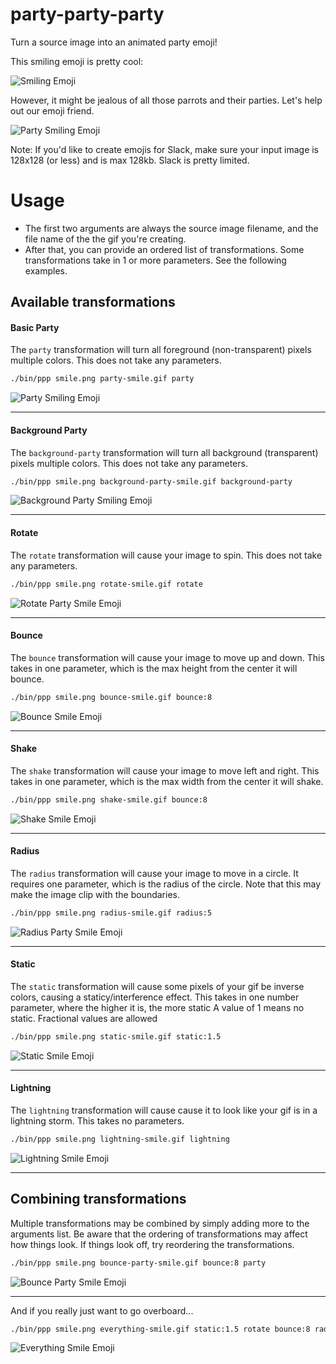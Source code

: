 # party-party-party

Turn a source image into an animated party emoji!

This smiling emoji is pretty cool:

![Smiling Emoji](./examples/smile.png 'Smiling Emoji')

However, it might be jealous of all those parrots and their parties. Let's help out our emoji friend.

![Party Smiling Emoji](./examples/party-smile.gif 'Party Smiling Emoji')

Note: If you'd like to create emojis for Slack, make sure your input image is 128x128 (or less) and is max 128kb. Slack is pretty limited.

# Usage

- The first two arguments are always the source image filename, and the file name of the the gif you're creating.
- After that, you can provide an ordered list of transformations. Some transformations take in 1 or more parameters. See the following examples.

## Available transformations

#### Basic Party

The `party` transformation will turn all foreground (non-transparent) pixels multiple colors. This does not take any parameters.

```sh
./bin/ppp smile.png party-smile.gif party
```

![Party Smiling Emoji](./examples/party-smile.gif 'Party Smiling Emoji')

---

#### Background Party

The `background-party` transformation will turn all background (transparent) pixels multiple colors. This does not take any parameters.

```sh
./bin/ppp smile.png background-party-smile.gif background-party
```

![Background Party Smiling Emoji](./examples/background-party-smile.gif 'Background Party Smiling Emoji')

---

#### Rotate

The `rotate` transformation will cause your image to spin. This does not take any parameters.

```sh
./bin/ppp smile.png rotate-smile.gif rotate
```

![Rotate Party Smile Emoji](./examples/rotate-smile.gif 'Rotate Smile Emoji')

---

#### Bounce

The `bounce` transformation will cause your image to move up and down. This takes in one parameter, which is the max height from the center it will bounce.

```sh
./bin/ppp smile.png bounce-smile.gif bounce:8
```

![Bounce Smile Emoji](./examples/bounce-smile.gif 'Bounce Smile Emoji')

---

#### Shake

The `shake` transformation will cause your image to move left and right. This takes in one parameter, which is the max width from the center it will shake.

```sh
./bin/ppp smile.png shake-smile.gif bounce:8
```

![Shake Smile Emoji](./examples/shake-smile.gif 'Shake Smile Emoji')

---

#### Radius

The `radius` transformation will cause your image to move in a circle. It requires one parameter, which is the radius of the circle.
Note that this may make the image clip with the boundaries.

```sh
./bin/ppp smile.png radius-smile.gif radius:5
```

![Radius Party Smile Emoji](./examples/radius-smile.gif 'Radius Smile Emoji')

---

#### Static

The `static` transformation will cause some pixels of your gif be inverse colors, causing a staticy/interference effect.
This takes in one number parameter, where the higher it is, the more static
A value of 1 means no static. Fractional values are allowed

```sh
./bin/ppp smile.png static-smile.gif static:1.5
```

![Static Smile Emoji](./examples/static-smile.gif 'Static Smile Emoji')

---

#### Lightning

The `lightning` transformation will cause cause it to look like your gif is in a lightning storm. This takes no parameters.

```sh
./bin/ppp smile.png lightning-smile.gif lightning
```

![Lightning Smile Emoji](./examples/lightning-smile.gif 'Lightning Smile Emoji')

---

## Combining transformations

Multiple transformations may be combined by simply adding more to the arguments list.
Be aware that the ordering of transformations may affect how things look. If things look off, try reordering the transformations.

```sh
./bin/ppp smile.png bounce-party-smile.gif bounce:8 party
```

![Bounce Party Smile Emoji](./examples/bounce-party-smile.gif 'Bounce Party Smile Emoji')

---

And if you really just want to go overboard...

```sh
./bin/ppp smile.png everything-smile.gif static:1.5 rotate bounce:8 radius:5 background-party
```

![Everything Smile Emoji](./examples/everything-smile.gif 'Everything Smile Emoji')
